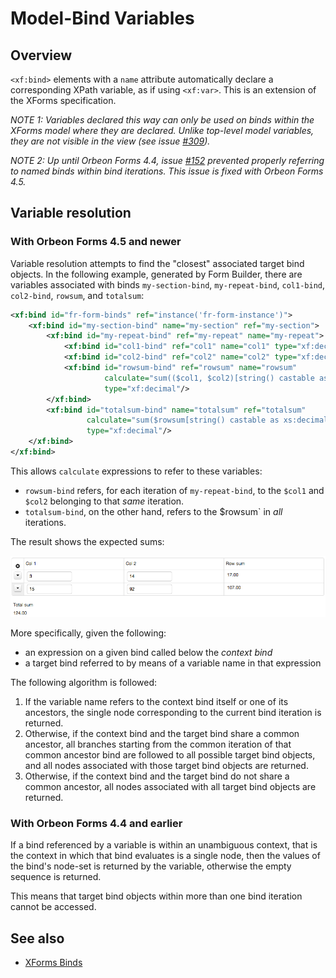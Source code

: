 # Model-Bind Variables



## Overview

`<xf:bind>` elements with a `name` attribute automatically declare a corresponding XPath variable, as if using `<xf:var>`. This is an extension of the XForms specification.

*NOTE 1: Variables declared this way can only be used on binds within the XForms model where they are declared. Unlike top-level model variables, they are not visible in the view (see issue [#309](https://github.com/orbeon/orbeon-forms/issues/309)).*

*NOTE 2: Up until Orbeon Forms 4.4, issue [#152](https://github.com/orbeon/orbeon-forms/issues/152) prevented properly referring to named binds within bind iterations. This issue is fixed with Orbeon Forms 4.5.*

## Variable resolution

### With Orbeon Forms 4.5 and newer

Variable resolution attempts to find the "closest" associated target bind objects. In the following example, generated by Form Builder, there are variables associated with binds `my-section-bind`, `my-repeat-bind`, `col1-bind`, `col2-bind`, `rowsum`, and `totalsum`:

```xml
<xf:bind id="fr-form-binds" ref="instance('fr-form-instance')">
    <xf:bind id="my-section-bind" name="my-section" ref="my-section">
        <xf:bind id="my-repeat-bind" ref="my-repeat" name="my-repeat">
            <xf:bind id="col1-bind" ref="col1" name="col1" type="xf:decimal"/>
            <xf:bind id="col2-bind" ref="col2" name="col2" type="xf:decimal"/>
            <xf:bind id="rowsum-bind" ref="rowsum" name="rowsum"
                     calculate="sum(($col1, $col2)[string() castable as xs:decimal], 0.0)"
                     type="xf:decimal"/>
        </xf:bind>
        <xf:bind id="totalsum-bind" name="totalsum" ref="totalsum"
                 calculate="sum($rowsum[string() castable as xs:decimal], 0.0)"
                 type="xf:decimal"/>
    </xf:bind>
</xf:bind>
```

This allows `calculate` expressions to refer to these variables:

- `rowsum-bind` refers, for each iteration of `my-repeat-bind`, to the `$col1` and `$col2` belonging to that *same* iteration.
- `totalsum-bind`, on the other hand, refers to the $rowsum` in *all* iterations.

The result shows the expected sums:

![XForms Sums](images/xforms-sums.png)

More specifically, given the following:

- an expression on a given bind called below the *context bind*
- a target bind referred to by means of a variable name in that expression

The following algorithm is followed:

1. If the variable name refers to the context bind itself or one of its ancestors, the single node corresponding to the current bind iteration is returned.
2. Otherwise, if the context bind and the target bind share a common ancestor, all branches starting from the common iteration of that common ancestor bind are followed to all possible target bind objects, and all nodes associated with those target bind objects are returned.
3. Otherwise, if the context bind and the target bind do not share a common ancestor, all nodes associated with all target bind objects are returned.

### With Orbeon Forms 4.4 and earlier

If a bind referenced by a variable is within an unambiguous context, that is the context in which that bind evaluates is a single node, then the values of the bind's node-set is returned by the variable, otherwise the empty sequence is returned.

This means that target bind objects within more than one bind iteration cannot be accessed.

## See also

- [XForms Binds](binds.md)
